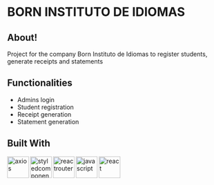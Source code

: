 # BORN INSTITUTO DE IDIOMAS




## About!


Project for the company Born Instituto de Idiomas to register students, generate receipts and statements



## Functionalities

- Admins login
- Student registration
- Receipt generation
- Statement generation

## Built With

<img align="left" alt="axios" width="50px" src="https://user-images.githubusercontent.com/86417618/173069652-284abbbc-f084-48a9-9131-256fcdbf979d.png" />
<img align="left" alt="styledcomponents" width="50px" src="https://user-images.githubusercontent.com/86417618/173069692-f2499ae6-0d0d-4553-86e1-a934d6bbc09c.svg" />
<img align="left" alt="reactrouter" width="50px" src="https://user-images.githubusercontent.com/86417618/173069701-b8f7c6be-9417-4b34-a75e-a8c4ad4dbc18.svg" />
<img align="left" alt="javascript" width="50px" src="https://user-images.githubusercontent.com/86417618/173069712-169e17ab-559e-47db-9336-5b41e79cc3fc.svg" />
<img align="left" alt="react" width="50px" src="https://user-images.githubusercontent.com/86417618/173069718-dde7a6ef-d599-4154-abd8-badca30cc3bf.svg" />



